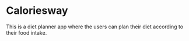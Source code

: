 # Caloriesway
This is a diet planner app where the users can plan their diet according to their food intake.

